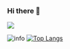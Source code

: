 ### Hi there 👋

![](https://access-counter.vercel.app/api/counter?name=github-DrPhilip425)

![info](https://github-readme-stats.vercel.app/api?username=DrPhilip425&show_icons=true&count_private=true&hide=prs&theme=moltack)
[![Top Langs](https://github-readme-stats.vercel.app/api/top-langs/?username=DrPhilip425&layout=compact)](https://github.com/anuraghazra/github-readme-stats)
<!--
**DrPhilip425/DrPhilip425** is a ✨ _special_ ✨ repository because its `README.md` (this file) appears on your GitHub profile.

Here are some ideas to get you started:

- 🔭 I’m currently working on ...
- 🌱 I’m currently learning ...
- 👯 I’m looking to collaborate on ...
- 🤔 I’m looking for help with ...
- 💬 Ask me about ...
- 📫 How to reach me: ...
- 😄 Pronouns: ...
- ⚡ Fun fact: ...
-->
